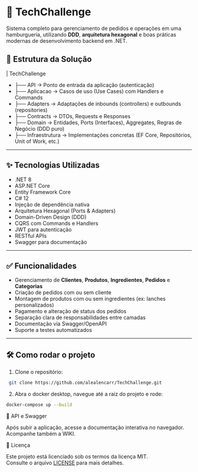 # 🚀 TechChallenge

Sistema completo para gerenciamento de pedidos e operações em uma hamburgueria, utilizando **DDD**, **arquitetura hexagonal** e boas práticas modernas de desenvolvimento backend em .NET.
 
## 🧱 Estrutura da Solução

| TechChallenge
- ├── API             → Ponto de entrada da aplicação (autenticação)
- ├── Aplicacao       → Casos de uso (Use Cases) com Handlers e Commands
- ├── Adapters        → Adaptações de inbounds (controllers) e outbounds (repositories)
- ├── Contracts       → DTOs, Requests e Responses
- ├── Domain          → Entidades, Ports (Interfaces), Aggregates, Regras de Negócio (DDD puro)
- ├── Infraestrutura  → Implementações concretas (EF Core, Repositórios, Unit of Work, etc.)


---

## ✨ Tecnologias Utilizadas

- .NET 8
- ASP.NET Core
- Entity Framework Core
- C# 12
- Injeção de dependência nativa
- Arquitetura Hexagonal (Ports & Adapters)
- Domain-Driven Design (DDD)
- CQRS com Commands e Handlers
- JWT para autenticação
- RESTful APIs
- Swagger para documentação

---

## ✅ Funcionalidades

- Gerenciamento de **Clientes**, **Produtos**, **Ingredientes**, **Pedidos** e **Categorias**
- Criação de pedidos com ou sem cliente
- Montagem de produtos com ou sem ingredientes (ex: lanches personalizados)
- Pagamento e alteração de status dos pedidos
- Separação clara de responsabilidades entre camadas
- Documentação via Swagger/OpenAPI
- Suporte a testes automatizados 

---

## 🛠️ Como rodar o projeto

1. Clone o repositório:
  ```bash
   git clone https://github.com/alealencarr/TechChallenge.git
 ```
 
2. Abra o docker desktop, navegue até a raiz do projeto e rode:
  ```bash
  docker-compose up --build
   ```
🧪 API e Swagger

Após subir a aplicação, acesse a documentação interativa no navegador. Acompanhe também a WIKI.

📄 Licença

Este projeto está licenciado sob os termos da licença MIT.  
Consulte o arquivo [LICENSE](./LICENSE) para mais detalhes.

